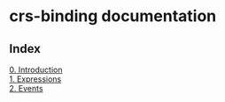 # crs-binding documentation

## Index

[0. Introduction](https://github.com/caperaven/crs-binding-documentation/blob/master/0.%20index.md)  
[1. Expressions](https://github.com/caperaven/crs-binding-documentation/blob/master/1.%20expressions.md)  
[2. Events](https://github.com/caperaven/crs-binding-documentation/blob/master/2.%20events.md)  
